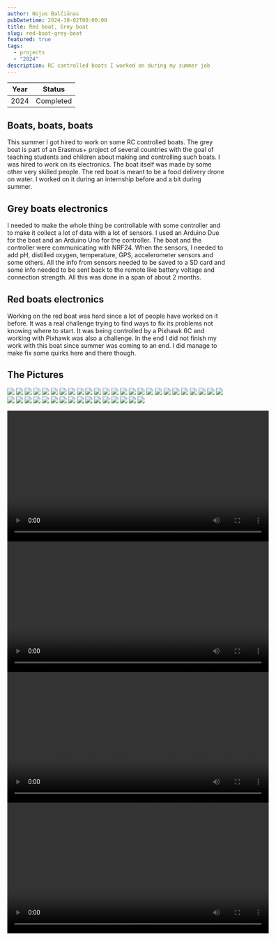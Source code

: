 ```yaml
---
author: Nojus Balčiūnas
pubDatetime: 2024-10-02T00:00:00
title: Red boat, Grey boat
slug: red-boat-grey-boat
featured: true
tags:
  - projects
  - "2024"
description: RC controlled boats I worked on during my summer job
---
```


| Year |  Status   |
| :--: | :-------: |
| 2024 | Completed |

## Boats, boats, boats

This summer I got hired to work on some RC controlled boats.
The grey boat is part of an Erasmus+ project of several countries with the goal of teaching students and children about making and controlling such boats.
I was hired to work on its electronics. The boat itself was made by some other very skilled people.
The red boat is meant to be a food delivery drone on water.
I worked on it during an internship before and a bit during summer.

## Grey boats electronics

I needed to make the whole thing be controllable with some controller and to make it collect a lot of data with a lot of sensors.
I used an Arduino Due for the boat and an Arduino Uno for the controller.
The boat and the controller were communicating with NRF24.
When the sensors, I needed to add pH, distilled oxygen, temperature, GPS, accelerometer sensors and some others.
All the info from sensors needed to be saved to a SD card and some info needed to be sent back to the remote like battery voltage and connection strength.
All this was done in a span of about 2 months.

## Red boats electronics

Working on the red boat was hard since a lot of people have worked on it before.
It was a real challenge trying to find ways to fix its problems not knowing where to start.
It was being controlled by a Pixhawk 6C and working with Pixhawk was also a challenge.
In the end I did not finish my work with this boat since summer was coming to an end.
I did manage to make fix some quirks here and there though.

## The Pictures

![](../../assets/images/red-boat-grey-boat/1.jpg)
![](../../assets/images/red-boat-grey-boat/2.jpg)
![](../../assets/images/red-boat-grey-boat/3.jpg)
![](../../assets/images/red-boat-grey-boat/4.jpg)
![](../../assets/images/red-boat-grey-boat/5.jpg)
![](../../assets/images/red-boat-grey-boat/6.jpg)
![](../../assets/images/red-boat-grey-boat/7.jpg)
![](../../assets/images/red-boat-grey-boat/8.jpg)
![](../../assets/images/red-boat-grey-boat/9.jpg)
![](../../assets/images/red-boat-grey-boat/10.jpg)
![](../../assets/images/red-boat-grey-boat/11.jpg)
![](../../assets/images/red-boat-grey-boat/12.jpg)
![](../../assets/images/red-boat-grey-boat/13.jpg)
![](../../assets/images/red-boat-grey-boat/14.jpg)
![](../../assets/images/red-boat-grey-boat/15.jpg)
![](../../assets/images/red-boat-grey-boat/16.jpg)
![](../../assets/images/red-boat-grey-boat/17.jpg)
![](../../assets/images/red-boat-grey-boat/18.jpg)
![](../../assets/images/red-boat-grey-boat/19.jpg)
![](../../assets/images/red-boat-grey-boat/20.jpg)
![](../../assets/images/red-boat-grey-boat/21.jpg)
![](../../assets/images/red-boat-grey-boat/22.jpg)
![](../../assets/images/red-boat-grey-boat/23.jpg)
![](../../assets/images/red-boat-grey-boat/24.jpg)
![](../../assets/images/red-boat-grey-boat/25.jpg)
![](../../assets/images/red-boat-grey-boat/26.jpg)
![](../../assets/images/red-boat-grey-boat/27.jpg)
![](../../assets/images/red-boat-grey-boat/28.jpg)
![](../../assets/images/red-boat-grey-boat/29.jpg)
![](../../assets/images/red-boat-grey-boat/30.jpg)
![](../../assets/images/red-boat-grey-boat/31.jpg)
![](../../assets/images/red-boat-grey-boat/32.jpg)
![](../../assets/images/red-boat-grey-boat/33.jpg)
![](../../assets/images/red-boat-grey-boat/34.jpg)
![](../../assets/images/red-boat-grey-boat/35.jpg)
![](../../assets/images/red-boat-grey-boat/36.jpg)
![](../../assets/images/red-boat-grey-boat/37.jpg)
![](../../assets/images/red-boat-grey-boat/38.jpg)
![](../../assets/images/red-boat-grey-boat/39.jpg)
![](../../assets/images/red-boat-grey-boat/40.jpg)
![](../../assets/images/red-boat-grey-boat/41.jpg)

<center>
<video width="600" height="auto" controls>
  <source src="/assets/red-boat-grey-boat/1.mp4" type="video/mp4">
</video>
</center>
<center>
<video width="600" height="auto" controls>
  <source src="/assets/red-boat-grey-boat/2.mp4" type="video/mp4">
</video>
</center>
<center>
<video width="600" height="auto" controls>
  <source src="/assets/red-boat-grey-boat/3.mp4" type="video/mp4">
</video>
</center>
<center>
<video width="600" height="auto" controls>
  <source src="/assets/red-boat-grey-boat/4.mp4" type="video/mp4">
</video>
</center>
